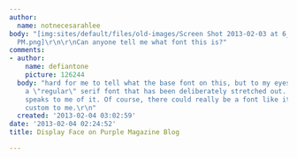 ```yaml
---
author:
  name: notnecesarahlee
body: "[img:sites/default/files/old-images/Screen Shot 2013-02-03 at 6_6302.23.22
  PM.png]\r\n\r\nCan anyone tell me what font this is?"
comments:
- author:
    name: defiantone
    picture: 126244
  body: "hard for me to tell what the base font on this, but to my eyes it seems like
    a \"regular\" serif font that has been deliberately stretched out. The \"U\" especially
    speaks to me of it. Of course, there could really be a font like it but seems
    custom to me.\r\n"
  created: '2013-02-04 03:02:59'
date: '2013-02-04 02:24:52'
title: Display Face on Purple Magazine Blog

---
```

